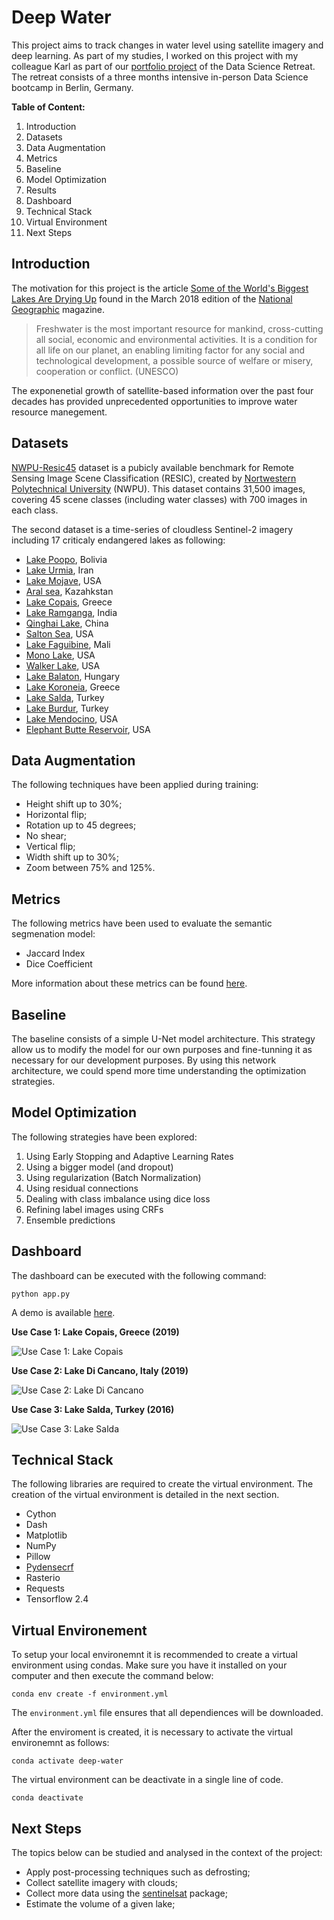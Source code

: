 # Deep Water

This project aims to track changes in water level using satellite imagery and deep learning. As part of my studies, I worked on this project with my colleague Karl as part of our [portfolio project](https://www.meetup.com/Data-Science-Retreat/events/273185026/) of the Data Science Retreat. The retreat consists of a three months intensive in-person Data Science bootcamp in Berlin, Germany.

**Table of Content:**
1. Introduction
2. Datasets
3. Data Augmentation
4. Metrics
5. Baseline
6. Model Optimization
7. Results
8. Dashboard
9. Technical Stack
10. Virtual Environment
11. Next Steps

## Introduction

The motivation for this project is the article [Some of the World's Biggest Lakes Are Drying Up](https://www.nationalgeographic.com/magazine/2018/03/drying-lakes-climate-change-global-warming-drought/) found in the March 2018 edition of the [National Geographic](https://www.nationalgeographic.com/) magazine.

> Freshwater is the most important resource for mankind, cross-cutting all social, economic and environmental activities. It is a condition for all life on our planet, an enabling limiting factor for any social and technological development, a possible source of welfare or misery, cooperation or conflict. (UNESCO)

The exponenetial growth of satellite-based information over the past four decades has provided unprecedented opportunities to improve water resource manegement.

## Datasets

[NWPU-Resic45](https://www.tensorflow.org/datasets/catalog/resisc45) dataset is a pubicly available benchmark for Remote Sensing Image Scene Classification (RESIC), created by [Nortwestern Polytechnical University](https://en.nwpu.edu.cn/) (NWPU). This dataset contains 31,500 images, covering 45 scene classes (including water classes) with 700 images in each class.

The second dataset is a time-series of cloudless Sentinel-2 imagery including 17 criticaly endangered lakes as following:
- [Lake Poopo](https://en.wikipedia.org/wiki/Lake_Poop%C3%B3), Bolivia
- [Lake Urmia](https://en.wikipedia.org/wiki/Lake_Urmia), Iran
- [Lake Mojave](https://en.wikipedia.org/wiki/Lake_Mohave), USA
- [Aral sea](https://en.wikipedia.org/wiki/Aral_Sea), Kazahkstan
- [Lake Copais](https://en.wikipedia.org/wiki/Lake_Copais), Greece
- [Lake Ramganga](https://en.wikipedia.org/wiki/Ramganga_Dam), India
- [Qinghai Lake](https://en.wikipedia.org/wiki/Qinghai_Lake), China
- [Salton Sea](https://en.wikipedia.org/wiki/Salton_Sea), USA
- [Lake Faguibine](https://earthobservatory.nasa.gov/images/8991/drying-of-lake-faguibine-mali), Mali
- [Mono Lake](https://en.wikipedia.org/wiki/Mono_Lake), USA
- [Walker Lake](https://en.wikipedia.org/wiki/Walker_Lake_(Nevada)), USA
- [Lake Balaton](https://en.wikipedia.org/wiki/Lake_Balaton), Hungary
- [Lake Koroneia](https://en.wikipedia.org/wiki/Lake_Koroneia), Greece
- [Lake Salda](https://en.wikipedia.org/wiki/Lake_Salda), Turkey
- [Lake Burdur](https://en.wikipedia.org/wiki/Lake_Burdur), Turkey
- [Lake Mendocino](https://en.wikipedia.org/wiki/Lake_Mendocino), USA
- [Elephant Butte Reservoir](https://en.wikipedia.org/wiki/Elephant_Butte_Reservoir), USA

## Data Augmentation

The following techniques have been applied during training:

- Height shift up to 30%;
- Horizontal flip;
- Rotation up to 45 degrees;
- No shear;
- Vertical flip;
- Width shift up to 30%;
- Zoom between 75% and 125%.

## Metrics

The following metrics have been used to evaluate the semantic segmenation model:

- Jaccard Index
- Dice Coefficient

More information about these metrics can be found [here](https://towardsdatascience.com/metrics-to-evaluate-your-semantic-segmentation-model-6bcb99639aa2).

## Baseline

The baseline consists of a simple U-Net model architecture. This strategy allow us to modify the model for our own purposes and fine-tunning it as necessary for our development purposes. By using this network architecture, we could spend more time understanding the optimization strategies.

## Model Optimization

The following strategies have been explored:

1. Using Early Stopping and Adaptive Learning Rates
2. Using a bigger model (and dropout)
3. Using regularization (Batch Normalization)
4. Using residual connections
4. Dealing with class imbalance using dice loss
6. Refining label images using CRFs
7. Ensemble predictions

## Dashboard

The dashboard can be executed with the following command:

```python app.py```

A demo is available [here](https://drive.google.com/file/d/1iATFNuEvBrYWUtnZvZTDVe_R_z8LpgAA/view?usp=sharing).

**Use Case 1: Lake Copais, Greece (2019)**

![Use Case 1: Lake Copais](https://github.com/maxbeber/deep-water/blob/develop/assets/documentation/use-case-lake-copais.png)

**Use Case 2: Lake Di Cancano, Italy (2019)**

![Use Case 2: Lake Di Cancano](https://github.com/maxbeber/deep-water/blob/develop/assets/documentation/use-case-lake-di-cancano.png)

**Use Case 3: Lake Salda, Turkey (2016)**

![Use Case 3: Lake Salda](https://github.com/maxbeber/deep-water/blob/develop/assets/documentation/use-case-lake-salda.png)

## Technical Stack

The following libraries are required to create the virtual environment. The creation of the virtual environment is detailed in the next section.

- Cython
- Dash
- Matplotlib
- NumPy
- Pillow
- [Pydensecrf](https://github.com/lucasb-eyer/pydensecrf)
- Rasterio
- Requests
- Tensorflow 2.4

## Virtual Environement

To setup your local environemnt it is recommended to create a virtual environment using condas. Make sure you have it installed on your computer and then execute the command below:

```conda env create -f environment.yml```

The `environment.yml` file ensures that all dependiences will be downloaded.

After the enviroment is created, it is necessary to activate the virtual environemnt as follows:

```conda activate deep-water```

The virtual environment can be deactivate in a single line of code.

```conda deactivate```

## Next Steps

The topics below can be studied and analysed in the context of the project:

- Apply post-processing techniques such as defrosting;
- Collect satellite imagery with clouds;
- Collect more data using the [sentinelsat](https://pypi.org/project/sentinelsat/) package;
- Estimate the volume of a given lake;